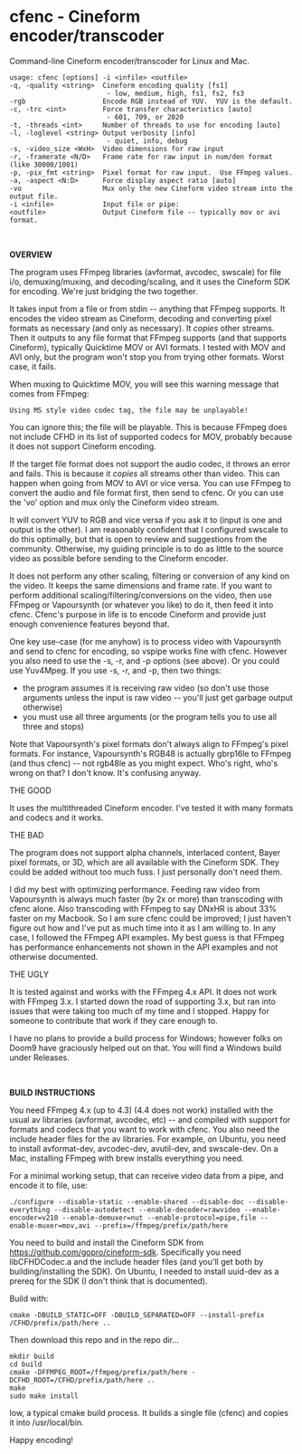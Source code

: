 #  cfenc - Cineform encoder/transcoder

Command-line Cineform encoder/transcoder for Linux and Mac.

```
usage: cfenc [options] -i <infile> <outfile>
-q, -quality <string>  Cineform encoding quality [fs1]
                        - low, medium, high, fs1, fs2, fs3
-rgb                   Encode RGB instead of YUV.  YUV is the default.
-c, -trc <int>         Force transfer characteristics [auto]
                        - 601, 709, or 2020
-t, -threads <int>     Number of threads to use for encoding [auto]
-l, -loglevel <string> Output verbosity [info]
                        - quiet, info, debug
-s, -video_size <WxH>  Video dimensions for raw input
-r, -framerate <N/D>   Frame rate for raw input in num/den format (like 30000/1001)
-p, -pix_fmt <string>  Pixel format for raw input.  Use FFmpeg values.
-a, -aspect <N:D>      Force display aspect ratio [auto]
-vo                    Mux only the new Cineform video stream into the output file.
-i <infile>            Input file or pipe:
<outfile>              Output Cineform file -- typically mov or avi format.
```

<br/>

**OVERVIEW**

The program uses FFmpeg libraries (avformat, avcodec, swscale) for file i/o, demuxing/muxing, and decoding/scaling, and it uses the Cineform SDK for encoding.  We're just bridging the two together.

It takes input from a file or from stdin -- anything that FFmpeg supports.  It encodes the video stream as Cineform, decoding and converting pixel formats as necessary (and only as necessary).  It *copies* other streams.  Then it outputs to any file format that FFmpeg supports (and that supports Cineform), typically Quicktime MOV or AVI formats.  I tested with MOV and AVI only, but the program won't stop you from trying other formats.  Worst case, it fails.

When muxing to Quicktime MOV, you will see this warning message that comes from FFmpeg:

`Using MS style video codec tag, the file may be unplayable!`

You can ignore this; the file will be playable.  This is because FFmpeg does not include CFHD in its list of supported codecs for MOV, probably because it does not support Cineform encoding.

If the target file format does not support the audio codec, it throws an error and fails.  This is because it *copies* all streams other than video.  This can happen when going from MOV to AVI or vice versa.  You can use FFmpeg to convert the audio and file format first, then send to cfenc.  Or you can use the 'vo' option and mux only the Cineform video stream.

It will convert YUV to RGB and vice versa if you ask it to (input is one and output is the other).  I am reasonably confident that I configured swscale to do this optimally, but that is open to review and suggestions from the community.  Otherwise, my guiding principle is to do as little to the source video as possible before sending to the Cineform encoder.

It does not perform any other scaling, filtering or conversion of any kind on the video.  It keeps the same dimensions and frame rate.  If you want to perform additional scaling/filtering/conversions on the video, then use FFmpeg or Vapoursynth (or whatever you like) to do it, then feed it into cfenc.  Cfenc's purpose in life is to encode Cineform and provide just enough convenience features beyond that.

One key use-case (for me anyhow) is to process video with Vapoursynth and send to cfenc for encoding, so vspipe works fine with cfenc.  However you also need to use the -s, -r, and -p options (see above).  Or you could use Yuv4Mpeg.  If you use -s, -r, and -p, then two things:
- the program assumes it is receiving raw video (so don't use those arguments unless the input is raw video -- you'll just get garbage output otherwise)
- you must use all three arguments (or the program tells you to use all three and stops)

Note that Vapoursynth's pixel formats don't always align to FFmpeg's pixel formats.  For instance, Vapoursynth's RGB48 is actually gbrp16le to FFmpeg (and thus cfenc) -- not rgb48le as you might expect.  Who's right, who's wrong on that?  I don't know.  It's confusing anyway.

THE GOOD

It uses the multithreaded Cineform encoder.  I've tested it with many formats and codecs and it works.

THE BAD

The program does not support alpha channels, interlaced content, Bayer pixel formats, or 3D, which are all available with the Cineform SDK.  They could be added without too much fuss.  I just personally don't need them.

I did my best with optimizing performance.  Feeding raw video from Vapoursynth is always much faster (by 2x or more) than transcoding with cfenc alone.  Also transcoding with FFmpeg to say DNxHR is about 33% faster on my Macbook.  So I am sure cfenc could be improved; I just haven't figure out how and I've put as much time into it as I am willing to.  In any case, I followed the FFmpeg API examples.  My best guess is that FFmpeg has performance enhancements not shown in the API examples and not otherwise documented.

THE UGLY

It is tested against and works with the FFmpeg 4.x API.  It does not work with FFmpeg 3.x.  I started down the road of supporting 3.x, but ran into issues that were taking too much of my time and I stopped.  Happy for someone to contribute that work if they care enough to.

I have no plans to provide a build process for Windows; however folks on Doom9 have graciously helped out on that.  You will find a Windows build under Releases.

<br/>

**BUILD INSTRUCTIONS**

You need FFmpeg 4.x (up to 4.3) (4.4 does not work) installed with the usual av libraries (avformat, avcodec, etc) -- and compiled with support for formats and codecs that you want to work with cfenc.  You also need the include header files for the av libraries.  For example, on Ubuntu, you need to install avformat-dev, avcodec-dev, avutil-dev, and swscale-dev.  On a Mac, installing FFmpeg with brew installs everything you need.

For a minimal working setup, that can receive video data from a pipe, and encode it to file, use:
```
./configure --disable-static --enable-shared --disable-doc --disable-everything --disable-autodetect --enable-decoder=rawvideo --enable-encoder=v210 --enable-demuxer=nut --enable-protocol=pipe,file --enable-muxer=mov,avi --prefix=/ffmpeg/prefix/path/here
```

You need to build and install the Cineform SDK from https://github.com/gopro/cineform-sdk.  Specifically you need libCFHDCodec.a and the include header files (and you'll get both by building/installing the SDK).  On Ubuntu, I needed to install uuid-dev as a prereq for the SDK (I don't think that is documented).

Build with:
```
cmake -DBUILD_STATIC=OFF -DBUILD_SEPARATED=OFF --install-prefix /CFHD/prefix/path/here ..
```

Then download this repo and in the repo dir...
```
mkdir build
cd build
cmake -DFFMPEG_ROOT=/ffmpeg/prefix/path/here -DCFHD_ROOT=/CFHD/prefix/path/here ..
make
sudo make install
```
Iow, a typical cmake build process.  It builds a single file (cfenc) and copies it into /usr/local/bin.

Happy encoding!
